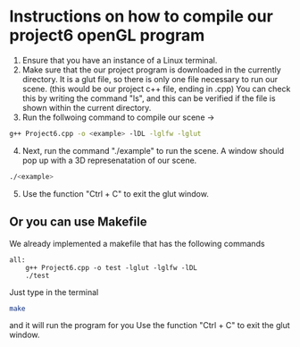 # Instructions on how to compile our project6 openGL program

1. Ensure that you have an instance of a Linux terminal.
2. Make sure that the our project program is downloaded in the currently directory. It is a glut file, so there is only one file necessary to run our scene. (this would be our project c++ file, ending in .cpp) You can check this by writing the command "ls", and this can be verified if the file is shown within the current directory.
3. Run the follwoing command to compile our scene -> 
``` bash
g++ Project6.cpp -o <example> -lDL -lglfw -lglut
````
4. Next, run the command "./example" to run the scene. A window should pop up with a 3D represenatation of our scene. 
```bash
./<example>
```
5. Use the function "Ctrl + C" to exit the glut window. 

## Or you can use Makefile
We already implemented a makefile that has the following commands
```
all:
	g++ Project6.cpp -o test -lglut -lglfw -lDL
	./test
```
Just type in the terminal 
```bash
make
``` 
and it will run the program for you 
Use the function "Ctrl + C" to exit the glut window. 
